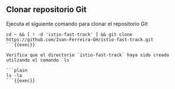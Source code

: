 ## Clonar repositorio Git

Ejecuta el siguiente comando para clonar el repositorio Git

```plain
cd ~ && [ ! -d 'istio-fast-track' ] && git clone https://github.com/Ivan-Ferreira-GH/istio-fast-track.git
```{{exec}}

Verifica que el directorio `istio-fast-track` haya sido creado utilzando el comando `ls`

```plain
ls -la
```{{exec}}

